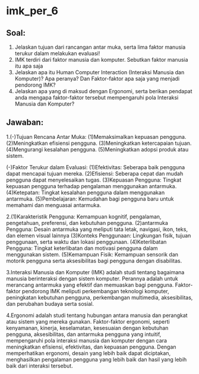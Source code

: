 # imk_per_6

## Soal:
1. Jelaskan tujuan dari rancangan antar muka, serta lima faktor manusia terukur dalam melakukan evaluasi!
2. IMK terdiri dari faktor manusia dan komputer. Sebutkan faktor manusia itu apa saja
3. Jelaskan apa itu Human Computer Interaction (Interaksi Manusia dan Komputer)?  Apa peranya? Dan Faktor-faktor apa saja yang menjadi pendorong IMK?
4. Jelaskan apa yang di maksud dengan Ergonomi, serta berikan pendapat anda mengapa faktor-faktor tersebut mempengaruhi pola Interaksi Manusia dan Komputer?

## Jawaban:
1.(-)Tujuan Rencana Antar Muka:
(1)Memaksimalkan kepuasan pengguna.
(2)Meningkatkan efisiensi pengguna.
(3)Meningkatkan ketercapaian tujuan.
(4)Mengurangi kesalahan pengguna.
(5)Meningkatkan adopsi produk atau sistem.

(-)Faktor Terukur dalam Evaluasi:
(1)Efektivitas: Seberapa baik pengguna dapat mencapai tujuan mereka.
(2)Efisiensi: Seberapa cepat dan mudah pengguna dapat menyelesaikan tugas.
(3)Kepuasan Pengguna: Tingkat kepuasan pengguna terhadap pengalaman menggunakan antarmuka.
(4)Ketepatan: Tingkat kesalahan pengguna dalam menggunakan antarmuka.
(5)Pembelajaran: Kemudahan bagi pengguna baru untuk memahami dan menguasai antarmuka.

2.(1)Karakteristik Pengguna: Kemampuan kognitif, pengalaman, pengetahuan, preferensi, dan kebutuhan pengguna.
(2)antarmuka Pengguna: Desain antarmuka yang meliputi tata letak, navigasi, ikon, teks, dan elemen visual lainnya
(3)Konteks Penggunaan: Lingkungan fisik, tujuan penggunaan, serta waktu dan lokasi penggunaan.
(4)Keterlibatan Pengguna: Tingkat keterlibatan dan motivasi pengguna dalam menggunakan sistem.
(5)Kemampuan Fisik: Kemampuan sensorik dan motorik pengguna serta aksesibilitas bagi pengguna dengan disabilitas.

3.Interaksi Manusia dan Komputer (IMK) adalah studi tentang bagaimana manusia berinteraksi dengan sistem komputer. Perannya adalah untuk merancang antarmuka yang efektif dan memuaskan bagi pengguna. Faktor-faktor pendorong IMK meliputi perkembangan teknologi komputer, peningkatan kebutuhan pengguna, perkembangan multimedia, aksesibilitas, dan perubahan budaya serta sosial.

4.Ergonomi adalah studi tentang hubungan antara manusia dan perangkat atau sistem yang mereka gunakan. Faktor-faktor ergonomi, seperti kenyamanan, kinerja, keselamatan, kesesuaian dengan kebutuhan pengguna, aksesibilitas, dan antarmuka pengguna yang intuitif, mempengaruhi pola interaksi manusia dan komputer dengan cara meningkatkan efisiensi, efektivitas, dan kepuasan pengguna. Dengan memperhatikan ergonomi, desain yang lebih baik dapat diciptakan, menghasilkan pengalaman pengguna yang lebih baik dan hasil yang lebih baik dari interaksi tersebut.
